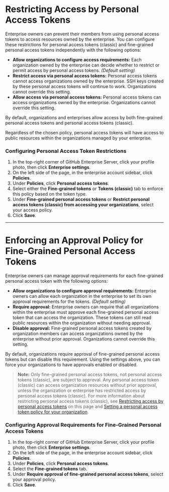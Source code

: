 # Restricting Access by Personal Access Tokens

Enterprise owners can prevent their members from using personal access tokens to access resources owned by the enterprise. You can configure these restrictions for personal access tokens (classic) and fine-grained personal access tokens independently with the following options:

- **Allow organizations to configure access requirements:** Each organization owned by the enterprise can decide whether to restrict or permit access by personal access tokens. *(Default setting)*
- **Restrict access via personal access tokens:** Personal access tokens cannot access organizations owned by the enterprise. SSH keys created by these personal access tokens will continue to work. Organizations cannot override this setting.
- **Allow access via personal access tokens:** Personal access tokens can access organizations owned by the enterprise. Organizations cannot override this setting.

By default, organizations and enterprises allow access by both fine-grained personal access tokens and personal access tokens (classic).

Regardless of the chosen policy, personal access tokens will have access to public resources within the organizations managed by your enterprise.

### Configuring Personal Access Token Restrictions

1. In the top-right corner of GitHub Enterprise Server, click your profile photo, then click **Enterprise settings**.
2. On the left side of the page, in the enterprise account sidebar, click **Policies**.
3. Under **Policies**, click **Personal access tokens**.
4. Select either the **Fine-grained tokens** or **Tokens (classic)** tab to enforce this policy based on the token type.
5. Under **Fine-grained personal access tokens** or **Restrict personal access tokens (classic) from accessing your organizations**, select your access policy.
6. Click **Save**.

---

# Enforcing an Approval Policy for Fine-Grained Personal Access Tokens

Enterprise owners can manage approval requirements for each fine-grained personal access token with the following options:

- **Allow organizations to configure approval requirements:** Enterprise owners can allow each organization in the enterprise to set its own approval requirements for the tokens. *(Default setting)*
- **Require approval:** Enterprise owners can require that all organizations within the enterprise must approve each fine-grained personal access token that can access the organization. These tokens can still read public resources within the organization without needing approval.
- **Disable approval:** Fine-grained personal access tokens created by organization members can access organizations owned by the enterprise without prior approval. Organizations cannot override this setting.

By default, organizations require approval of fine-grained personal access tokens but can disable this requirement. Using the settings above, you can force your organizations to have approvals enabled or disabled.

> **Note:** Only fine-grained personal access tokens, not personal access tokens (classic), are subject to approval. Any personal access token (classic) can access organization resources without prior approval, unless the organization or enterprise has restricted access by personal access tokens (classic). For more information about restricting personal access tokens (classic), see [Restricting access by personal access tokens](#restricting-access-by-personal-access-tokens) on this page and [Setting a personal access token policy for your organization](https://docs.github.com/en/enterprise-server@latest/organizations/managing-access-to-your-organizations-repositories/setting-a-personal-access-token-policy-for-your-organization).

### Configuring Approval Requirements for Fine-Grained Personal Access Tokens

1. In the top-right corner of GitHub Enterprise Server, click your profile photo, then click **Enterprise settings**.
2. On the left side of the page, in the enterprise account sidebar, click **Policies**.
3. Under **Policies**, click **Personal access tokens**.
4. Select the **Fine-grained tokens** tab.
5. Under **Require approval of fine-grained personal access tokens**, select your approval policy.
6. Click **Save**.